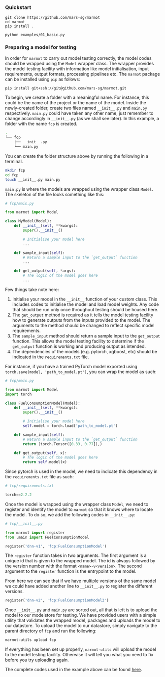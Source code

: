 ### Quickstart

```
git clone https://github.com/mars-sg/marmot
cd marmot
pip install .

python examples/01_basic.py
```

### Preparing a model for testing
In order for `marmot` to carry out model testing correctly, the model codes should be wrapped using the `Model` wrapper class. The wrapper provides the model testing facility with information like model initialisation, input requirements, output formats, processing pipelines etc. The `marmot` package can be installed using `pip` as follows:

```bash
pip install git+ssh://git@github.com/mars-sg/marmot.git
```

To begin, we create a folder with a meaningful name. For instance, this could be the name of the project or the name of the model. Inside the newly-created folder, create two files named `__init__.py` and `main.py` respectively. `main.py` could have taken any other name, just remember to change accordingly in `__init__.py` (as we shall see later). In this example, a folder with the name `fcp` is created.

```bash
.
└── fcp
    ├── __init__.py
    └── main.py

```

You can create the folder structure above by running the following in a terminal.

```bash
mkdir fcp
cd fcp
touch __init__.py main.py
```

`main.py` is where the models are wrapped using the wrapper class `Model`. The skeleton of the file looks something like this:

```python
# fcp/main.py

from marmot import Model

class MyModel(Model):
    def __init__(self, **kwargs):
        super().__init__()

        # Initialise your model here
        ...

    def sample_input(self):
        # Return a sample input to the `get_output` function
        ...

    def get_output(self, *args):
        # The logic of the model goes here
        ...
```

Few things take note here:
1. Initialise your model in the `__init__` function of your custom class. This includes codes to initialise the model and load model weights. Any code that should be run only once throughout testing should be housed here.
2. The `get_output` method is required as it tells the model testing facility how to generate outputs from the inputs provided to the model. The arguments to the method should be changed to reflect specific model requirements.
3. The `sample_input` method should return a sample input to the `get_output` function. This allows the model testing facility to determine if the `get_output` function is working and producing output as intended.
4. The dependencies of the models (e.g. pytorch, xgboost, etc) should be indicated in the `requirements.txt` file.

For instance, if you have a trained PyTorch model exported using `torch.save(model, 'path_to_model.pt')`, you can wrap the model as such:

```python
# fcp/main.py

from marmot import Model
import torch

class FuelConsumptionModel(Model):
    def __init__(self, **kwargs):
        super().__init__()

        # Initialise your model here
        self.model = torch.load('path_to_model.pt')

    def sample_input(self):
        # Return a sample input to the `get_output` function
        return (torch.Tensor([0.33, 0.77]),)

    def get_output(self, x):
        # The logic of the model goes here
        return self.model(x)
```

Since pytorch is used in the model, we need to indicate this dependency in the `requirements.txt` file as such:

```python
# fcp/requirements.txt

torch==2.2.2
```

Once the model is wrapped using the wrapper class `Model`, we need to register and identify the model to `marmot` so that it knows where to locate the model. To do so, we add the following codes in `__init__.py`:

```python
# fcp/__init__.py

from marmot import register
from .main import FuelConsumptionModel

register('dnn-v1', 'fcp:FuelConsumptionModel')
```

The `register` function takes in two arguments. The first argument is a unique id that is given to the wrapped model. The id is always followed by the version number with the format `<name>-v<version>`. The second argument to the `register` function is the entrypoint to the model. 

From here we can see that if we have multiple versions of the same model we could have added another line to `__init__.py` to register the different versions.

```python
register('dnn-v2', 'fcp:FuelConsumptionModel2')
```

Once `__init__.py` and `main.py` are sorted out, all that is left is to upload the model to our modelstore for testing. We have provided users with a simple utility that validates the wrapped model, packages and uploads the model to our datastore. To upload the model to our datastore, simply navigate to the parent directory of `fcp` and run the following:

```bash
marmot-utils upload fcp 
```

If everything has been set up properly, `marmot-utils` will upload the model to the model testing facility. Otherwise it will tell you what you need to fix before you try uploading again.

The complete codes used in the example above can be found [here](examples/fcp).